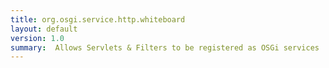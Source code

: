 ```yaml
---
title: org.osgi.service.http.whiteboard
layout: default
version: 1.0
summary:  Allows Servlets & Filters to be registered as OSGi services 
---
```

